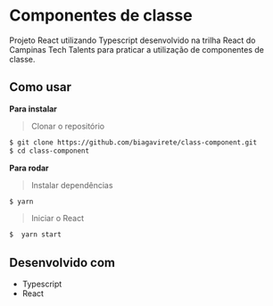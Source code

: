 # Componentes de classe

Projeto React utilizando Typescript desenvolvido na trilha React do Campinas Tech Talents para praticar a utilização de componentes de classe.

## Como usar

**Para instalar**
> Clonar o repositório

```bash
$ git clone https://github.com/biagavirete/class-component.git
$ cd class-component
```

**Para rodar**
> Instalar dependências

```bash
$ yarn
```

> Iniciar o React

```bash
$  yarn start
```

## Desenvolvido com

* Typescript
* React
